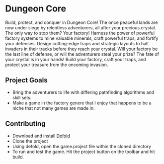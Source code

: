 # Dungeon Core

Build, protect, and conquer in Dungeon Core!
The once peaceful lands are now under siege by relentless adventurers, all after your precious crystal. The only way to stop them? Your factory!
Harness the power of powerful factory systems to mine valuable minerals, craft powerful traps, and fortify your defenses. Design cutting-edge traps and strategic layouts to halt invaders in their tracks before they reach your crystal.
Will your factory be the last line of defense, or will the adventurers steal your prize? The fate of your crystal is in your hands!
Build your factory, craft your traps, and protect your treasure from the oncoming invasion.


## Project Goals

* Bring the adventurers to life with differing pathfinding algorithms and skill sets.
* Make a game in the factory genere that I enjoy that happens to be a niche that not many games are made in.
	
## Contributing

* Download and install [Defold](https://defold.com/download/)
* Clone the project
* Using defold, open the game.project file within the cloned directory
* To run and test the game. Hit the project button on the toolbar and hit build.
